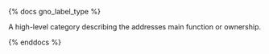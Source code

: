 {% docs gno_label_type %}

A high-level category describing the addresses main function or ownership.

{% enddocs %}